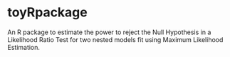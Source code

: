 # toyRpackage
An R package to estimate the power to reject the Null Hypothesis in a Likelihood Ratio Test for two nested models fit using Maximum Likelihood Estimation. 
